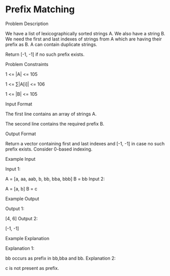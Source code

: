 # Prefix Matching

Problem Description

We have a list of lexicographically sorted strings A. We also have a string B. We need the first and last indexes of strings from A which are having their prefix as B. A can contain duplicate strings.

Return [-1, -1] if no such prefix exists.



Problem Constraints

1 <= |A| <= 105

1 <= ∑|A[i]| <= 106

1 <= |B| <= 105



Input Format

The first line contains an array of strings A.

The second line contains the required prefix B.



Output Format

Return a vector containing first and last indexes and [-1, -1] in case no such prefix exists. Consider 0-based indexing.



Example Input

Input 1:

  A = [a, aa, aab, b, bb, bba, bbb]
 B = bb
Input 2:

 A = [a, b]
 B = c


Example Output

Output 1:

 [4, 6]
Output 2:

 [-1, -1]


Example Explanation

Explanation 1:

 bb occurs as prefix in bb,bba and bb.
Explanation 2:

 c is not present as prefix.